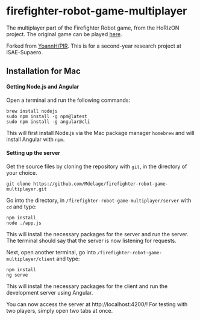 # firefighter-robot-game-multiplayer
The multiplayer part of the Firefighter Robot game, from the HoRIzON project. The original game can be played [here](http://robot-isae.isae.fr).

Forked from [YoannH/PIR](https://github.com/YoannH/PIR). This is for a second-year research project at ISAE-Supaero. 

## Installation for Mac

#### Getting Node.js and Angular

Open a terminal and run the following commands:
```
brew install nodejs
sudo npm install -g npm@latest
sudo npm install -g angular@cli
```
This will first install Node.js via the Mac package manager `homebrew` and will install Angular with `npm`.

#### Setting up the server

Get the source files by cloning the repository with `git`, in the directory of your choice.
```
git clone https://github.com/Mdelage/firefighter-robot-game-multiplayer.git
```
Go into the directory, in `/firefighter-robot-game-multiplayer/server` with `cd` and type:
```
npm install
node ./app.js
```
This will install the necessary packages for the server and run the server. The terminal should say that the server is now listening for requests.

Next, open another terminal, go into `/firefighter-robot-game-multiplayer/client` and type:
```
npm install
ng serve
```
This will install the necessary packages for the client and run the development server using Angular.

You can now access the server at http://localhost:4200/! For testing with two players, simply open two tabs at once.
